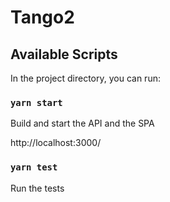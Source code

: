 # Tango2
## Available Scripts

In the project directory, you can run:

### `yarn start`

Build and start the API and the SPA

http://localhost:3000/

### `yarn test`

Run the tests
